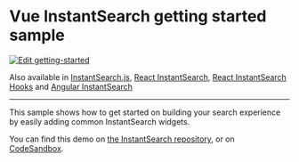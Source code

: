 # Vue InstantSearch getting started sample

[![Edit getting-started](https://codesandbox.io/static/img/play-codesandbox.svg)](https://codesandbox.io/s/github/algolia/doc-code-samples/tree/master/vue-instantsearch/getting-started)

Also available in [InstantSearch.js](../../instantsearch.js/getting-started/), [React InstantSearch](../../react-instantsearch/getting-started/), [React InstantSearch Hooks](../../react-instantsearch-hooks/getting-started/) and [Angular InstantSearch](../../angular-instantsearch/getting-started/)

---

This sample shows how to get started on building your search experience by easily adding common InstantSearch widgets. 

You can find this demo on [the InstantSearch repository](https://github.com/algolia/instantsearch/tree/master/examples/vue/getting-started), or on [CodeSandbox](https://codesandbox.io/s/github/algolia/instantsearch/tree/master/examples/vue/getting-started).
